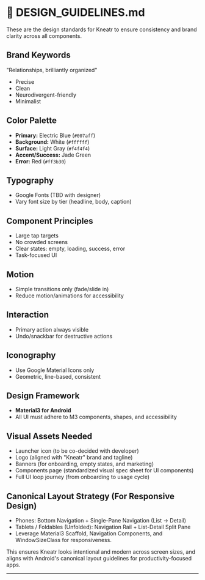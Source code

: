 # 🎨 DESIGN\_GUIDELINES.md

These are the design standards for Kneatr to ensure consistency and brand clarity across all
components.

## Brand Keywords

"Relationships, brilliantly organized"

* Precise
* Clean
* Neurodivergent-friendly
* Minimalist

## Color Palette

* **Primary:** Electric Blue (`#007aff`)
* **Background:** White (`#ffffff`)
* **Surface:** Light Gray (`#f4f4f4`)
* **Accent/Success:** Jade Green
* **Error:** Red (`#ff3b30`)

## Typography

* Google Fonts (TBD with designer)
* Vary font size by tier (headline, body, caption)

## Component Principles

* Large tap targets
* No crowded screens
* Clear states: empty, loading, success, error
* Task-focused UI

## Motion

* Simple transitions only (fade/slide in)
* Reduce motion/animations for accessibility

## Interaction

- Primary action always visible
- Undo/snackbar for destructive actions

## Iconography

* Use Google Material Icons only
* Geometric, line-based, consistent

## Design Framework

* **Material3 for Android**
* All UI must adhere to M3 components, shapes, and accessibility

## Visual Assets Needed

* Launcher icon (to be co-decided with developer)
* Logo (aligned with "Kneatr" brand and tagline)
* Banners (for onboarding, empty states, and marketing)
* Components page (standardized visual spec sheet for UI components)
* Full UI loop journey (from onboarding to usage cycle)

## Canonical Layout Strategy (For Responsive Design)

- Phones: Bottom Navigation + Single-Pane Navigation (List → Detail)
- Tablets / Foldables (Unfolded): Navigation Rail + List-Detail Split Pane
- Leverage Material3 Scaffold, Navigation Components, and WindowSizeClass for responsiveness.

This ensures Kneatr looks intentional and modern across screen sizes, and aligns with Android's
canonical layout guidelines for productivity-focused apps.

---
